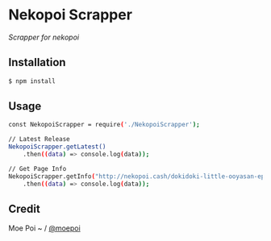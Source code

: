 # Nekopoi Scrapper

*Scrapper for nekopoi*

## Installation

```sh
$ npm install
```

## Usage

```sh
const NekopoiScrapper = require('./NekopoiScrapper');

// Latest Release
NekopoiScrapper.getLatest()
    .then((data) => console.log(data));

// Get Page Info
NekopoiScrapper.getInfo("http://nekopoi.cash/dokidoki-little-ooyasan-episode-4-subtitle-indonesia")
    .then((data) => console.log(data));
```

## Credit

Moe Poi ~ / [@moepoi](https://github.com/moepoi)